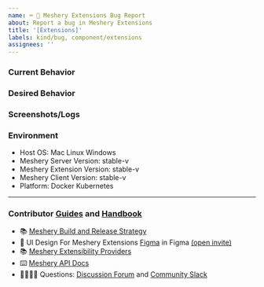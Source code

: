 ```yaml
---
name: ⌨️ 🐛 Meshery Extensions Bug Report
about: Report a bug in Meshery Extensions
title: '[Extensions]'
labels: kind/bug, component/extensions
assignees: ''
---
```



### Current Behavior
<!-- A brief description of what the problem is. (e.g. I need to be able to...) -->

### Desired Behavior
<!-- A brief description of the enhancement. -->

### Screenshots/Logs
<!-- Add screenshots, if applicable, to help explain your problem. -->

### Environment

- Host OS: Mac Linux Windows
- Meshery Server Version: stable-v
- Meshery Extension Version: stable-v
- Meshery Client Version: stable-v
- Platform: Docker Kubernetes

---

### Contributor [Guides](https://docs.meshery.io/project/contributing) and [Handbook](https://layer5.io/community/handbook)
- 📚 [Meshery Build and Release Strategy](https://docs.meshery.io/project/contributing/build-and-release)
- 🎨 UI Design For Meshery Extensions [Figma](https://www.figma.com/file/SMP3zxOjZztdOLtgN4dS2W/Meshery-UI) in Figma [(open invite)](https://www.figma.com/team_invite/redeem/qJy1c95qirjgWQODApilR9)
- 📚 [Meshery Extensibility Providers](https://docs.meshery.io/extensibility/providers)
- ⌨️ [Meshery API Docs](https://docs.meshery.io/extensibility/api)
- 🙋🏾🙋🏼 Questions: [Discussion Forum](https://meshery.io/community#community-forums) and [Community Slack](https://slack.meshery.io)
